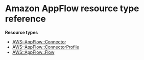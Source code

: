 # Amazon AppFlow resource type reference<a name="AWS_AppFlow"></a>

**Resource types**
+ [AWS::AppFlow::Connector](aws-resource-appflow-connector.md)
+ [AWS::AppFlow::ConnectorProfile](aws-resource-appflow-connectorprofile.md)
+ [AWS::AppFlow::Flow](aws-resource-appflow-flow.md)